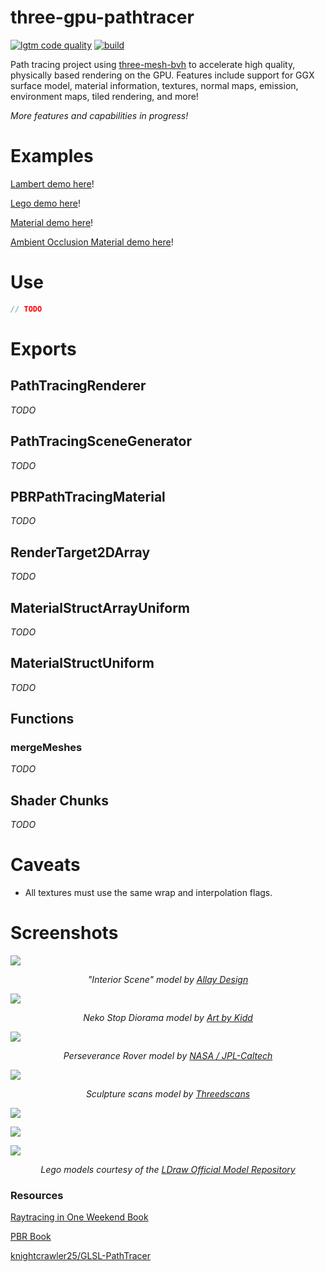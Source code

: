 # three-gpu-pathtracer

[![lgtm code quality](https://img.shields.io/lgtm/grade/javascript/g/gkjohnson/three-gpu-pathtracer.svg?style=flat-square&label=code-quality)](https://lgtm.com/projects/g/gkjohnson/three-gpu-pathtracer/)
[![build](https://img.shields.io/github/workflow/status/gkjohnson/three-gpu-pathtracer/Node.js%20CI?style=flat-square&label=build)](https://github.com/gkjohnson/three-gpu-pathtracer/actions)

Path tracing project using [three-mesh-bvh](https://github.com/gkjohnson/three-mesh-bvh) to accelerate high quality, physically based rendering on the GPU. Features include support for GGX surface model, material information, textures, normal maps, emission, environment maps, tiled rendering, and more!

_More features and capabilities in progress!_

# Examples

[Lambert demo here](https://gkjohnson.github.io/three-gpu-pathtracer/example/bundle/lambert.html)!

[Lego demo here](https://gkjohnson.github.io/three-gpu-pathtracer/example/bundle/lego.html)!

[Material demo here](https://gkjohnson.github.io/three-gpu-pathtracer/example/bundle/materialBall.html)!

[Ambient Occlusion Material demo here](https://gkjohnson.github.io/three-gpu-pathtracer/example/bundle/aoRender.html)!

# Use

```js
// TODO
```

# Exports

## PathTracingRenderer

_TODO_

## PathTracingSceneGenerator

_TODO_

## PBRPathTracingMaterial

_TODO_

## RenderTarget2DArray

_TODO_

## MaterialStructArrayUniform

_TODO_

## MaterialStructUniform

_TODO_

## Functions

### mergeMeshes

_TODO_

## Shader Chunks

_TODO_

# Caveats

- All textures must use the same wrap and interpolation flags.

# Screenshots

![](./docs/interior-scene-cropped.png)

<p align="center">
<i>"Interior Scene" model by <a href="https://sketchfab.com/3d-models/interior-scene-45ddbbc4c2dc4f8ca9ed99da9a78326a">Allay Design</a></i>
</p>


![](./docs/neko-stop.png)

<p align="center">
<i>Neko Stop Diorama model by <a href="https://sketchfab.com/3d-models/the-neko-stop-off-hand-painted-diorama-a5ea0bf252884fceabf1007e8050f3fc">Art by Kidd</a></i>
</p>


![](./docs/rover-orange.png)

<p align="center">
<i>Perseverance Rover model by <a href="https://mars.nasa.gov/resources/25042/mars-perseverance-rover-3d-model/">NASA / JPL-Caltech</a></i>
</p>

![](./docs/double-threedscans-envmap.png)

<p align="center">
<i>Sculpture scans model by <a href="https://threedscans.com">Threedscans</a></i>
</p>

![](./docs/lego-death-star-white.png)

![](./docs/lego-x-wing-black.png)

![](./docs/lego-egyptian-white.png)

<p align="center">
<i>Lego models courtesy of the <a href="https://omr.ldraw.org/">LDraw Official Model Repository</a></i>
</p>

### Resources

[Raytracing in One Weekend Book](https://raytracing.github.io/)

[PBR Book](https://pbr-book.org/)

[knightcrawler25/GLSL-PathTracer](https://github.com/knightcrawler25/GLSL-PathTracer/)


